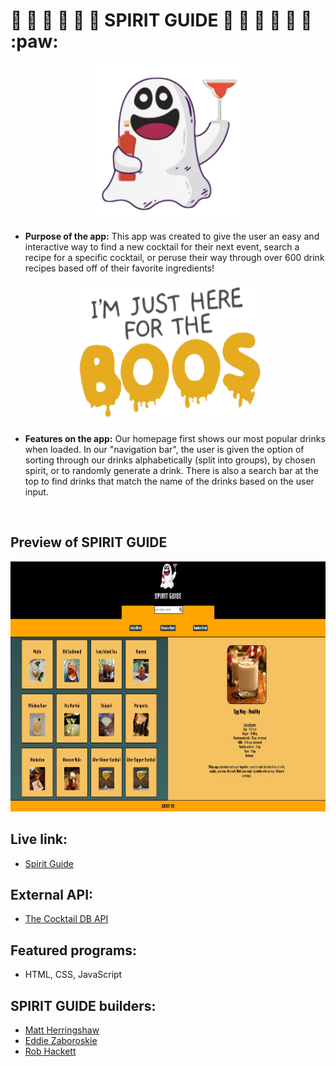 #  :ghost: :ghost: :ghost: :ghost: :ghost: :ghost: SPIRIT GUIDE :ghost: :ghost: :ghost: :ghost: :ghost: :ghost: :paw:

<p align="center">
    <img src="images/ghost_logo.png" width="230px" height="250px">
</P>

* **Purpose of the app:** 
   This app was created to give the user an easy and interactive way to find a new cocktail for their next event, search a recipe for a specific cocktail, or peruse their way through over 600 drink recipes based off of their favorite ingredients!

<p align="center">
    <img src="images/boos_logo.png" width="300px" height="225px">

* **Features on the app:**
    Our homepage first shows our most popular drinks when loaded. In our "navigation bar", the user is given the option of sorting through our drinks alphabetically (split into groups), by chosen spirit, or to randomly generate a drink. There is also a search bar at the top to find drinks that match the name of the drinks based on the user input. 

</P>
<br>


## Preview of SPIRIT GUIDE

<img src="images/site_preview.JPG" height="400px" width="600px">

## Live link: 
- [Spirit Guide](https://spirit-guide.netlify.app/)

## External API:
- [The Cocktail DB API](https://thecocktaildb.com/)

## Featured programs: 
- HTML, CSS, JavaScript

## SPIRIT GUIDE builders:
- [Matt Herringshaw](https://github.com/MattHerringshaw1) 
- [Eddie Zaboroskie](https://github.com/ezaboroskie) 
- [Rob Hackett](https://github.com/Robhack623) 
